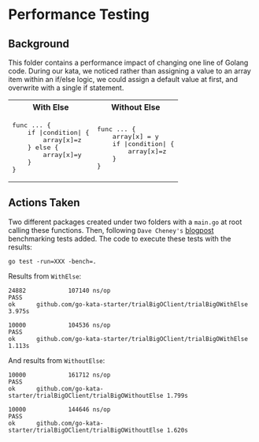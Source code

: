 
# Performance Testing

##  Background 


This folder contains a performance impact of changing one line of Golang code. During our kata, we noticed rather than assigning a value to an array item within an if/else logic, we could assign a default value at first, and overwrite with a single if statement. 

<table>
<tr><th>With Else</th><th>Without Else</th></tr>
<tr><td> 
<pre lang=golang>
func ... {
    if |condition| {
        array[x]=z  
    } else {
        array[x]=y
    }
}
</pre>
</td>
<td><pre lang=golang>
func ... {
    array[x] = y
    if |condition| {
        array[x]=z  
    }
}
</td>
</tr>
</table>

## Actions Taken

Two different packages created under two folders with a `main.go` at root calling these functions. 
Then, following `Dave Cheney's` <a href="https://dave.cheney.net/2013/06/30/how-to-write-benchmarks-in-go"> blogpost </a> benchmarking tests added. The code to execute these tests with the results: 
``` golang
go test -run=XXX -bench=. 
```
Results from `WithElse`:  
```
24882            107140 ns/op
PASS
ok      github.com/go-kata-starter/trialBigOClient/trialBigOWithElse    3.975s
```
```
10000            104536 ns/op
PASS
ok      github.com/go-kata-starter/trialBigOClient/trialBigOWithElse    1.113s
```
And results from `WithoutElse`: 
```
10000            161712 ns/op
PASS
ok      github.com/go-kata-starter/trialBigOClient/trialBigOWithoutElse 1.799s
```
```
10000            144646 ns/op
PASS
ok      github.com/go-kata-starter/trialBigOClient/trialBigOWithoutElse 1.620s
```
